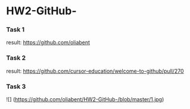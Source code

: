 # HW2-GitHub-
### Task 1
result: https://github.com/oliabent
### Task 2
result: https://github.com/cursor-education/welcome-to-github/pull/270
### Task 3
![] (https://github.com/oliabent/HW2-GitHub-/blob/master/1.jpg)
